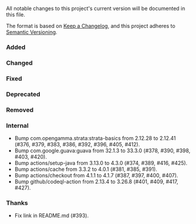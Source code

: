 All notable changes to this project's current version will be documented in this file.

The format is based on [Keep a Changelog](https://keepachangelog.com/en/1.0.0/), and this project adheres
to [Semantic Versioning](https://semver.org/spec/v2.0.0.html).

### Added

### Changed

### Fixed

### Deprecated

### Removed

### Internal

- Bump com.opengamma.strata:strata-basics from 2.12.28 to 2.12.41 (#376, #379, #383, #386, #392, #396, #405, #412).
- Bump com.google.guava:guava from 32.1.3 to 33.3.0 (#378, #390, #398, #403, #420).
- Bump actions/setup-java from 3.13.0 to 4.3.0 (#374, #389, #416, #425).
- Bump actions/cache from 3.3.2 to 4.0.1 (#381, #385, #391).
- Bump actions/checkout from 4.1.1 to 4.1.7 (#387, #397, #400, #407).
- Bump github/codeql-action from 2.13.4 to 3.26.8 (#401, #409, #417, #427).

### Thanks

- Fix link in README.md (#393).
